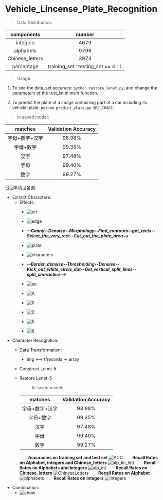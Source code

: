 # Vehicle_Lincense_Plate_Recognition

> Data Distribution:

| components | number |
| :--------: | :----: |
| integers | 4679 |
| alphabets | 9796 |
| Chinese_letters | 3974 |
| percentage | training_set : testing_set == 4 : 1 |

> Usage:
1. To see the data_set accuracy: `python restore_lenet.py`, and change the parameters of the test_lst in main function.

2. To predict the plate of a image containing part of a car including its vehicle-plate: `python predict_plate.py SRC_IMAGE`.

> In saved model:

| matches | Validation Accuracy |
| :-----: | :------: |
| 字母+数字+汉字 | 98.98% |
| 字母+数字 | 99.35% |
| 汉字 | 97.48% |
| 字母 | 99.40% |
| 数字 | 99.27% |

召回率请见各图.

+ Extract Characters:
    - Effects:
        + ![ori](./images/cars/car_0.jpg)
        
        + ![edge](./images/cars/recognition/edge_car_0.png)
        
        + ___--Canny--Denoise--Morphology--Find\_contours--get\_rects--Select\_the\_very\_rect--Cut\_out\_the\_plate\_area-->___
        
        + ![plate](./images/plate.png)
        
        + ![characters](./images/cars/recognition/characters_car_0.png)
        
        + ___--Border\_denoise--Thresholding--Denoise--Kick\_out\_white\_circle\_dot--Get\_vertical\_split\_lines--split_characters-->___
        
        + ![su](./images/苏.png)
        + ![A](./images/A.png)
        + ![0](./images/0.png)
        + ![C](./images/C.png)
        + ![5](./images/5.png)
        + ![6](./images/6.png)
+ Character Recognition:
    - Data Transformation:
        + img <--> tfrecords -> array
    - Construct Lenet-5
    - Restore Lenet-5
        > In saved model:

        | matches | Validation Accuracy |
        | :-----: | :------: |
        | 字母+数字+汉字 | 98.98% |
        | 字母+数字 | 99.35% |
        | 汉字 | 97.48% |
        | 字母 | 99.40% |
        | 数字 | 99.27% |
        &emsp;&emsp;**Accuracies on training set and test set**
        ![ACC](./images/Acc_in_training_on_alp_int_lett.png)
        &emsp;&emsp;**Recall Rates on Alphabet, integers and Chinese_letters**
        ![alp_int_lett](./images/Recall_rate_in_test_on_alp_int_lett.png)
        &emsp;&emsp;**Recall Rates on Alphabets and Integers**
        ![alp_int](./images/Recall_rate_in_test_on_alp_int.png)
        &emsp;&emsp;**Recall Rates on Chinese_letters**
        ![ChineseLetters](./images/Recall_rate_in_test_on_ChineseLetters.png)
        &emsp;&emsp;**Recall Rates on Alphabet**
        ![alphabets](./images/Recall_rate_in_test_on_alphabets.png)
        &emsp;&emsp;**Recall Rates on Integers**
        ![integers](./images/Recall_rate_in_test_on_integers.png)
+ Combination:
    - ![show](./images/cars/recognition/Recognition_car_0.png)
